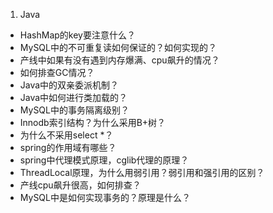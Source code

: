 1. Java
- HashMap的key要注意什么？
- MySQL中的不可重复读如何保证的？如何实现的？
- 产线中如果有没有遇到内存爆满、cpu飙升的情况？
- 如何排查GC情况？
- Java中的双亲委派机制？
- Java中如何进行类加载的？
- MySQL中的事务隔离级别？
- Innodb索引结构？为什么采用B+树？
- 为什么不采用select *？
- spring的作用域有哪些？
- spring中代理模式原理，cglib代理的原理？
- ThreadLocal原理，为什么用弱引用？弱引用和强引用的区别？
- 产线cpu飙升很高，如何排查？
- MySQL中是如何实现事务的？原理是什么？